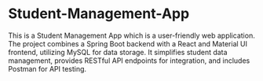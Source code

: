 # Student-Management-App
This is a Student Management App which is a user-friendly web application. The project combines a Spring Boot backend with a React and Material UI frontend, utilizing MySQL for data storage. It simplifies student data management, provides RESTful API endpoints for integration, and includes Postman for API testing. 

